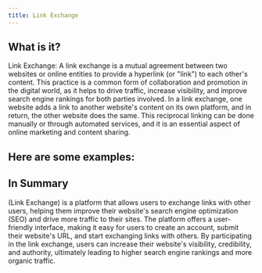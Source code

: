 ```yaml
---
title: Link Exchange
---
```




## What is it?

Link Exchange: A link exchange is a mutual agreement between two websites or online entities to provide a hyperlink (or "link") to each other's content. This practice is a common form of collaboration and promotion in the digital world, as it helps to drive traffic, increase visibility, and improve search engine rankings for both parties involved. In a link exchange, one website adds a link to another website's content on its own platform, and in return, the other website does the same. This reciprocal linking can be done manually or through automated services, and it is an essential aspect of online marketing and content sharing.

## Here are some examples:



## In Summary

(Link Exchange) is a platform that allows users to exchange links with other users, helping them improve their website's search engine optimization (SEO) and drive more traffic to their sites. The platform offers a user-friendly interface, making it easy for users to create an account, submit their website's URL, and start exchanging links with others. By participating in the link exchange, users can increase their website's visibility, credibility, and authority, ultimately leading to higher search engine rankings and more organic traffic.